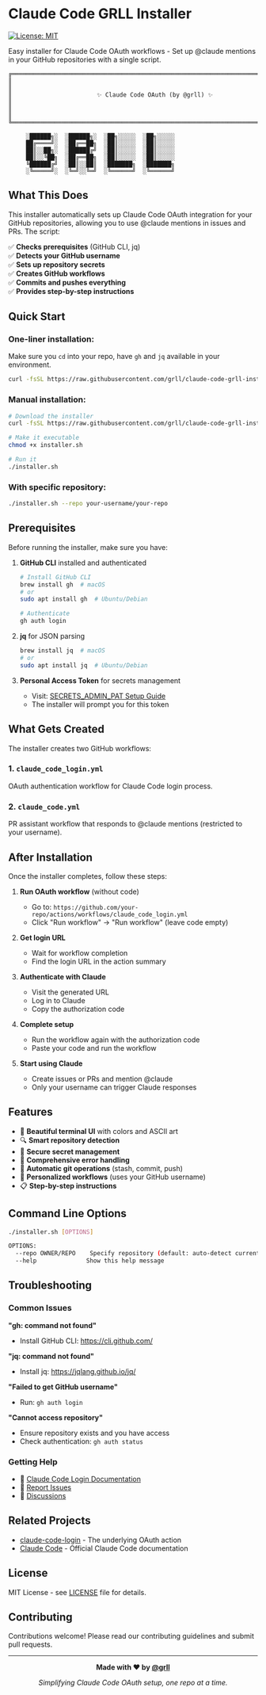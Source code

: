# Claude Code GRLL Installer

[![License: MIT](https://img.shields.io/badge/License-MIT-yellow.svg)](https://opensource.org/licenses/MIT)

Easy installer for Claude Code OAuth workflows - Set up @claude mentions in your GitHub repositories with a single script.

```
╔══════════════════════════════════════════════════════════════════════════╗
║                                                                          ║
║                        ✨ Claude Code OAuth (by @grll) ✨                ║
║                                                                          ║
╚══════════════════════════════════════════════════════════════════════════╝

     ░██████╗░  ░██████╗░  ░██╗░░░░░  ░██╗░░░░░
     ██╔════╝░  ░██╔══██╗  ░██║░░░░░  ░██║░░░░░
     ██║░░██╗░  ░██████╔╝  ░██║░░░░░  ░██║░░░░░
     ██║░░╚██╗  ░██╔══██╗  ░██║░░░░░  ░██║░░░░░
     ╚██████╔╝  ░██║░░██║  ░███████╗  ░███████╗
     ░╚═════╝░  ░╚═╝░░╚═╝  ░╚══════╝  ░╚══════╝
```

## What This Does

This installer automatically sets up Claude Code OAuth integration for your GitHub repositories, allowing you to use @claude mentions in issues and PRs. The script:

✅ **Checks prerequisites** (GitHub CLI, jq)  
✅ **Detects your GitHub username**  
✅ **Sets up repository secrets**  
✅ **Creates GitHub workflows**  
✅ **Commits and pushes everything**  
✅ **Provides step-by-step instructions**  

## Quick Start

### One-liner installation:

Make sure you `cd` into your repo, have `gh` and `jq` available in your environment.

```bash
curl -fsSL https://raw.githubusercontent.com/grll/claude-code-grll-installer/main/installer.sh | bash
```

### Manual installation:

```bash
# Download the installer
curl -fsSL https://raw.githubusercontent.com/grll/claude-code-grll-installer/main/installer.sh -o installer.sh

# Make it executable
chmod +x installer.sh

# Run it
./installer.sh
```

### With specific repository:

```bash
./installer.sh --repo your-username/your-repo
```

## Prerequisites

Before running the installer, make sure you have:

1. **GitHub CLI** installed and authenticated
   ```bash
   # Install GitHub CLI
   brew install gh  # macOS
   # or
   sudo apt install gh  # Ubuntu/Debian
   
   # Authenticate
   gh auth login
   ```

2. **jq** for JSON parsing
   ```bash
   brew install jq  # macOS
   # or
   sudo apt install jq  # Ubuntu/Debian
   ```

3. **Personal Access Token** for secrets management
   - Visit: [SECRETS_ADMIN_PAT Setup Guide](https://github.com/grll/claude-code-login?tab=readme-ov-file#prerequisites-setting-up-secrets_admin_pat)
   - The installer will prompt you for this token

## What Gets Created

The installer creates two GitHub workflows:

### 1. `claude_code_login.yml`
OAuth authentication workflow for Claude Code login process.

### 2. `claude_code.yml`
PR assistant workflow that responds to @claude mentions (restricted to your username).

## After Installation

Once the installer completes, follow these steps:

1. **Run OAuth workflow** (without code)
   - Go to: `https://github.com/your-repo/actions/workflows/claude_code_login.yml`
   - Click "Run workflow" → "Run workflow" (leave code empty)

2. **Get login URL**
   - Wait for workflow completion
   - Find the login URL in the action summary

3. **Authenticate with Claude**
   - Visit the generated URL
   - Log in to Claude
   - Copy the authorization code

4. **Complete setup**
   - Run the workflow again with the authorization code
   - Paste your code and run the workflow

5. **Start using Claude**
   - Create issues or PRs and mention @claude
   - Only your username can trigger Claude responses

## Features

- 🎨 **Beautiful terminal UI** with colors and ASCII art
- 🔍 **Smart repository detection** 
- 🔐 **Secure secret management**
- 📝 **Comprehensive error handling**
- 🚀 **Automatic git operations** (stash, commit, push)
- 🎯 **Personalized workflows** (uses your GitHub username)
- 📋 **Step-by-step instructions**

## Command Line Options

```bash
./installer.sh [OPTIONS]

OPTIONS:
  --repo OWNER/REPO    Specify repository (default: auto-detect current repo)
  --help              Show this help message
```

## Troubleshooting

### Common Issues

**"gh: command not found"**
- Install GitHub CLI: https://cli.github.com/

**"jq: command not found"**
- Install jq: https://jqlang.github.io/jq/

**"Failed to get GitHub username"**
- Run: `gh auth login`

**"Cannot access repository"**
- Ensure repository exists and you have access
- Check authentication: `gh auth status`

### Getting Help

- 📖 [Claude Code Login Documentation](https://github.com/grll/claude-code-login)
- 🐛 [Report Issues](https://github.com/grll/claude-code-grll-installer/issues)
- 💬 [Discussions](https://github.com/grll/claude-code-grll-installer/discussions)

## Related Projects

- [claude-code-login](https://github.com/grll/claude-code-login) - The underlying OAuth action
- [Claude Code](https://docs.anthropic.com/en/docs/claude-code) - Official Claude Code documentation

## License

MIT License - see [LICENSE](LICENSE) file for details.

## Contributing

Contributions welcome! Please read our contributing guidelines and submit pull requests.

---

<div align="center">

**Made with ❤️ by [@grll](https://github.com/grll)**

*Simplifying Claude Code OAuth setup, one repo at a time.*

</div>
